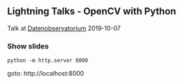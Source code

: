 ## Lightning Talks - OpenCV with Python

Talk at [Datenobservatorium](https://datenobservatorium.de) 2019-10-07


### Show slides

```
python -m http.server 8000
```

goto: http://localhost:8000
